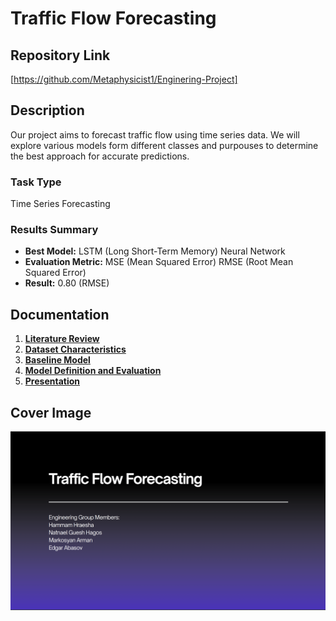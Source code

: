 # Traffic Flow Forecasting

## Repository Link

[https://github.com/Metaphysicist1/Enginering-Project]

## Description

Our project aims to forecast traffic flow using time series data. We will explore various models form different classes and purpouses to determine the best approach for accurate predictions.

### Task Type

Time Series Forecasting

### Results Summary

- **Best Model:** LSTM (Long Short-Term Memory) Neural Network
- **Evaluation Metric:** MSE (Mean Squared Error) RMSE (Root Mean Squared Error)
- **Result:** 0.80 (RMSE)

## Documentation

1. **[Literature Review](0_LiteratureReview/README.md)**
2. **[Dataset Characteristics](1_DatasetCharacteristics/exploratory_data_analysis.ipynb)**
3. **[Baseline Model](2_BaselineModel/baseline_model.ipynb)**
4. **[Model Definition and Evaluation](3_Model/model_definition_evaluation)**
5. **[Presentation](4_Presentation/README.md)**

## Cover Image

![image](cover_image.png)

